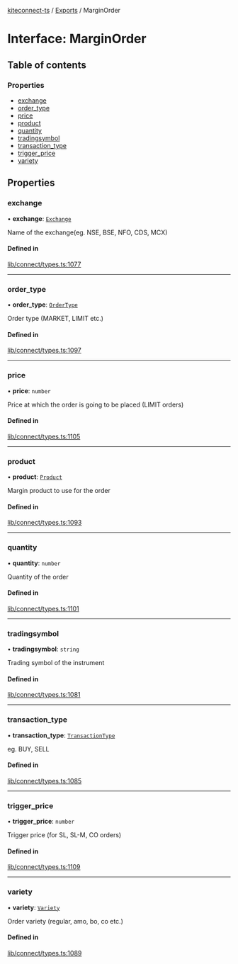 [kiteconnect-ts](../README.md) / [Exports](../modules.md) / MarginOrder

# Interface: MarginOrder

## Table of contents

### Properties

- [exchange](MarginOrder.md#exchange)
- [order\_type](MarginOrder.md#order_type)
- [price](MarginOrder.md#price)
- [product](MarginOrder.md#product)
- [quantity](MarginOrder.md#quantity)
- [tradingsymbol](MarginOrder.md#tradingsymbol)
- [transaction\_type](MarginOrder.md#transaction_type)
- [trigger\_price](MarginOrder.md#trigger_price)
- [variety](MarginOrder.md#variety)

## Properties

### exchange

• **exchange**: [`Exchange`](../modules.md#exchange)

Name of the exchange(eg. NSE, BSE, NFO, CDS, MCX)

#### Defined in

[lib/connect/types.ts:1077](https://github.com/anurag-roy/kiteconnect-ts/blob/327f526/lib/connect/types.ts#L1077)

___

### order\_type

• **order\_type**: [`OrderType`](../modules.md#ordertype)

Order type (MARKET, LIMIT etc.)

#### Defined in

[lib/connect/types.ts:1097](https://github.com/anurag-roy/kiteconnect-ts/blob/327f526/lib/connect/types.ts#L1097)

___

### price

• **price**: `number`

Price at which the order is going to be placed (LIMIT orders)

#### Defined in

[lib/connect/types.ts:1105](https://github.com/anurag-roy/kiteconnect-ts/blob/327f526/lib/connect/types.ts#L1105)

___

### product

• **product**: [`Product`](../modules.md#product)

Margin product to use for the order

#### Defined in

[lib/connect/types.ts:1093](https://github.com/anurag-roy/kiteconnect-ts/blob/327f526/lib/connect/types.ts#L1093)

___

### quantity

• **quantity**: `number`

Quantity of the order

#### Defined in

[lib/connect/types.ts:1101](https://github.com/anurag-roy/kiteconnect-ts/blob/327f526/lib/connect/types.ts#L1101)

___

### tradingsymbol

• **tradingsymbol**: `string`

Trading symbol of the instrument

#### Defined in

[lib/connect/types.ts:1081](https://github.com/anurag-roy/kiteconnect-ts/blob/327f526/lib/connect/types.ts#L1081)

___

### transaction\_type

• **transaction\_type**: [`TransactionType`](../modules.md#transactiontype)

eg. BUY, SELL

#### Defined in

[lib/connect/types.ts:1085](https://github.com/anurag-roy/kiteconnect-ts/blob/327f526/lib/connect/types.ts#L1085)

___

### trigger\_price

• **trigger\_price**: `number`

Trigger price (for SL, SL-M, CO orders)

#### Defined in

[lib/connect/types.ts:1109](https://github.com/anurag-roy/kiteconnect-ts/blob/327f526/lib/connect/types.ts#L1109)

___

### variety

• **variety**: [`Variety`](../modules.md#variety)

Order variety (regular, amo, bo, co etc.)

#### Defined in

[lib/connect/types.ts:1089](https://github.com/anurag-roy/kiteconnect-ts/blob/327f526/lib/connect/types.ts#L1089)

